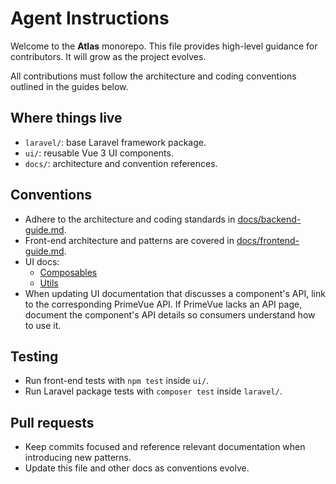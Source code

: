 # Agent Instructions

Welcome to the **Atlas** monorepo. This file provides high-level guidance for contributors.
It will grow as the project evolves.

All contributions must follow the architecture and coding conventions outlined in the guides below.

## Where things live
- `laravel/`: base Laravel framework package.
- `ui/`: reusable Vue 3 UI components.
- `docs/`: architecture and convention references.

## Conventions
- Adhere to the architecture and coding standards in [docs/backend-guide.md](docs/backend-guide.md).
- Front-end architecture and patterns are covered in [docs/frontend-guide.md](docs/frontend-guide.md).
- UI docs:
  - [Composables](docs/ui/composables.md)
  - [Utils](docs/ui/utils.md)
- When updating UI documentation that discusses a component's API, link to the corresponding PrimeVue API. If PrimeVue lacks an API page, document the component's API details so consumers understand how to use it.

## Testing
- Run front-end tests with `npm test` inside `ui/`.
- Run Laravel package tests with `composer test` inside `laravel/`.

## Pull requests
- Keep commits focused and reference relevant documentation when introducing new patterns.
- Update this file and other docs as conventions evolve.
